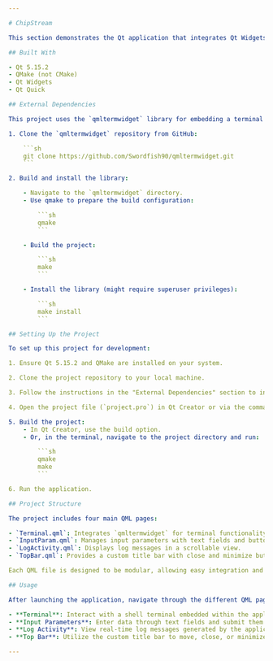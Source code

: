```yaml
---

# ChipStream

This section demonstrates the Qt application that integrates Qt Widgets and Qt Quick for a comprehensive user interface experience. It includes four main QML pages: `Terminal.qml`, `InputParam.qml`, `LogActivity.qml`, and `TopBar.qml`, with the `TopBar` incorporating title, close, and minimize buttons.

## Built With

- Qt 5.15.2
- QMake (not CMake)
- Qt Widgets
- Qt Quick

## External Dependencies

This project uses the `qmltermwidget` library for embedding a terminal within the Qt Quick application. To incorporate this library:

1. Clone the `qmltermwidget` repository from GitHub:

    ```sh
    git clone https://github.com/Swordfish90/qmltermwidget.git
    ```

2. Build and install the library:

    - Navigate to the `qmltermwidget` directory.
    - Use qmake to prepare the build configuration:

        ```sh
        qmake
        ```

    - Build the project:

        ```sh
        make
        ```

    - Install the library (might require superuser privileges):

        ```sh
        make install
        ```

## Setting Up the Project

To set up this project for development:

1. Ensure Qt 5.15.2 and QMake are installed on your system.

2. Clone the project repository to your local machine.

3. Follow the instructions in the "External Dependencies" section to install `qmltermwidget`.

4. Open the project file (`project.pro`) in Qt Creator or via the command line with QMake to generate the build configuration.

5. Build the project:
    - In Qt Creator, use the build option.
    - Or, in the terminal, navigate to the project directory and run:

        ```sh
        qmake
        make
        ```

6. Run the application.

## Project Structure

The project includes four main QML pages:

- `Terminal.qml`: Integrates `qmltermwidget` for terminal functionality.
- `InputParam.qml`: Manages input parameters with text fields and buttons.
- `LogActivity.qml`: Displays log messages in a scrollable view.
- `TopBar.qml`: Provides a custom title bar with close and minimize buttons, along with drag functionality.

Each QML file is designed to be modular, allowing easy integration and reuse within the project.

## Usage

After launching the application, navigate through the different QML pages via the navigation provided in the UI. Each page serves a specific function:

- **Terminal**: Interact with a shell terminal embedded within the application.
- **Input Parameters**: Enter data through text fields and submit them for processing.
- **Log Activity**: View real-time log messages generated by the application.
- **Top Bar**: Utilize the custom title bar to move, close, or minimize the application window.

---
```

